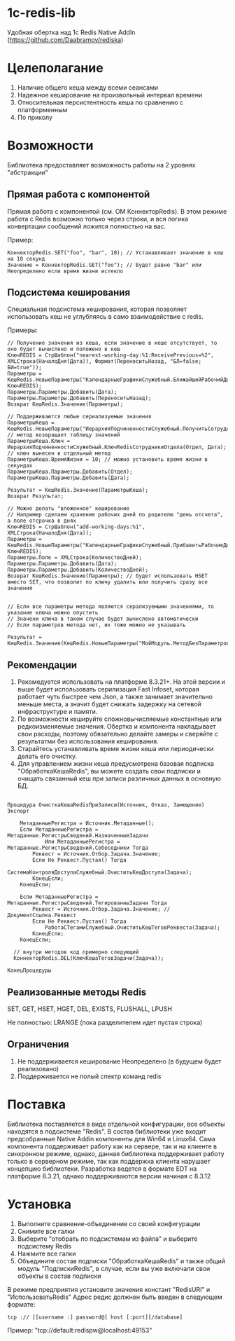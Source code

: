 # 1c-redis-lib
Удобная обертка над 1c Redis Native AddIn (https://github.com/Daabramov/rediska)

# Целеполагание

1) Наличие общего кеша между всеми сеансами
2) Надежное кеширование на произвольный интервал времени
3) Относительная персистентность кеша по сравнению с платформенным
4) По приколу

# Возможности

Библиотека предоставляет возможность работы на 2 уровнях "абстракции"

## Прямая работа с компонентой

Прямая работа с компонентой (см. ОМ КоннекторRedis). В этом режиме работа с Redis возможно только через строки, и вся логика конвертации сообщений ложится полностью на вас.

Пример:
```bsl
КоннекторRedis.SET("foo", "bar", 10); // Устанавливает значение в кеш на 10 секунд
Значение = КоннекторRedis.GET("foo"); // Будет равно "bar" или Неопределено если время жизни истекло
```

## Подсистема кеширования

Специальная подсистема кеширования, которая позволяет использовать кеш не углубляясь в само взаимодействие с redis.

Примеры:

```bsl
// Получение значения из кеша, если значение в кеше отсутствует, то оно будет вычислено и положено в кеш
КлючREDIS = СтрШаблон("nearest-working-day:%1:ReceivePrevious=%2", XMLСтрока(НачалоДня(Дата)), Формат(ПереноситьНазад, "БЛ=false; БИ=true")); 
Параметры = КешRedis.НовыеПараметры("КалендарныеГрафикиСлужебный.БлижайшийРабочийДень", КлючREDIS);
Параметры.Параметры.Добавить(Дата);
Параметры.Параметры.Добавить(ПереноситьНазад);
Возврат КешRedis.Значение(Параметры);    

// Поддерживаются любые сериализуемые значения
ПараметрыКеша = КешRedis.НовыеПараметры("ИерархияПодчиненностиСлужебный.ПолучитьСотрудниковОтделаНаДату"); // метод возвращает таблицу значений
ПараметрыКеша.Ключ = ИерархияПодчиненностиСлужебный.КлючRedisСотрудникиОтдела(Отдел, Дата); // ключ вынесен в отдельный метод
ПараметрыКеша.ВремяЖизни = 10; // можно установить время жизни в секундах
ПараметрыКеша.Параметры.Добавить(Отдел);
ПараметрыКеша.Параметры.Добавить(Дата);

Результат = КешRedis.Значение(ПараметрыКеша); 
Возврат Результат;

// Можно делать "вложенное" кеширование
// Например сделаем хранение рабочих дней по родителю "день отсчета", а поле отсрочка в днях
КлючREDIS = СтрШаблон("add-working-days:%1", XMLСтрока(НачалоДня(Дата));
Параметры = КешRedis.НовыеПараметры("КалендарныеГрафикиСлужебный.ПрибавитьРабочиеДни", КлючREDIS);
Параметры.Поле = XMLСтрока(КоличествоДней);
Параметры.Параметры.Добавить(Дата);
Параметры.Параметры.Добавить(КоличествоДней);
Возврат КешRedis.Значение(Параметры); // будет использовать HSET вместо SET, что позволит по ключу удалить или получить сразу все значения


// Если все параметры метода являются серализуемыми значениями, то указание ключа можно опустить
// Значени ключа в таком случае будет вычислено автоматически
// Если параметров метода нет, их тоже можно не указывать

Результат = КешRedis.Значение(КешRedis.НовыеПараметры("МойМодуль.МетодБезПараметров");

```

## Рекомендации

1) Рекомедуется использовать на платформе 8.3.21+. На этой версии и выше будет использовать серилизация Fast Infoset, которая работает чуть быстрее чем Json, а также занимает значительно меньше места, а значит будет снижать задержку на сетевой инфраструктуре и памяти.
2) По возможности кешируйте сложновычисляемые константные или редкоизменяемые значения. Обертка и компонента накладывает свои расходы, поэтому обязательно делайте замеры и сверяйте с результатми без использования кеширования.
3) Старайтесь устанавливать время жизни кеша или периодически делать его очистку.
4) Для управлением жизни кеша предусмотрена базовая подписка "ОбработкаКешаRedis", вы можете создать свои подписки и очищать связанный кеш при записи различных данных в основную БД.

```bsl

Процедура ОчисткаКешаRedisПриЗаписи(Источник, Отказ, Замещение) Экспорт
	
	МетаданныеРегистра = Источник.Метаданные();
	Если МетаданныеРегистра = Метаданные.РегистрыСведений.НазначенныеЗадачи 
			Или МетаданныеРегистра =  Метаданные.РегистрыСведений.Собеседники Тогда
		Реквест = Источник.Отбор.Задача.Значение;
		Если Не Реквест.Пустая() Тогда
			СистемаКонтроляДоступаСлужебный.ОчиститьКешДоступа(Задача);
		КонецЕсли;
	КонецЕсли;
	
	Если МетаданныеРегистра =  Метаданные.РегистрыСведений.ТегированныЗадачи Тогда
		Реквест = Источник.Отбор.Задача.Значение; // ДокументСсылка.Реквест
		Если Не Реквест.Пустая() Тогда
			РаботаСТегамиСлужебный.ОчиститьКешТеговРеквеста(Задача);
		КонецЕсли;
	КонецЕсли;
  
  // внутри методов код примерно следующий
  КоннекторRedis.DEL(КлючКешаТеговЗадачи(Задача));
				
КонецПроцедуры

```

## Реализованные методы Redis

SET, GET, HSET, HGET, DEL, EXISTS, FLUSHALL, LPUSH

Не полностью:
LRANGE (пока разделителем идет пустая строка)

## Ограничения

1) Не поддерживается кеширование Неопределено (в будущем будет реализовано)
2) Поддерживается не полый спектр команд redis

# Поставка

Библиотека поставляется в виде отдельной конфигурации, все объекты находятся в подсистеме "Redis".
В состав библиотеки уже входит предсобранные Native Addin компоненты для Win64 и Linux64.
Сама компонента поддерживает работу как на сервере, так и на клиенте в синхронном режиме, однако, данная библиотека поддерживает работу только в серверном режиме, так как поддержка клиента нарушает концепцию библиотеки. 
Разработка ведется в формате EDT на платформе 8.3.21, однако поддерживаются версии начиная с 8.3.12

# Установка

1) Выполните сравнение-объединение со своей конфигурации
2) Снимите все галки
3) Выберите "отобрать по подсистемам из файла" и выберите подсистему Redis
4) Нажмите все галки
5) Объедините состав подписки "ОбработкаКешаRedis" и также общий модуль "ПодпискиRedis", в случае, если вы уже включали свои объекты в состав подписки

В режиме предприятия установите значения констант "RedisURI" и "ИспользоватьRedis"
Адрес редис должнен быть введен в следующем формате:
```
tcp :// [[username :] password@] host [:port][/database]
```
Пример: "tcp://default:redispw@localhost:49153"
